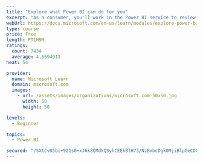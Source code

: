 ```yaml
---
title: "Explore what Power BI can do for you"
excerpt: "As a consumer, you'll work in the Power BI service to review and interact with content that has been shared with you. This module provides the foundational information that you need to work effectively in the Power BI service."
webUrl: https://docs.microsoft.com/en-us/learn/modules/explore-power-bi-service/
type: course
price: Free
length: PT1H9M
ratings:
  count: 7434
  average: 4.6694913
heat: 54

provider:
  name: Microsoft Learn
  domain: microsoft.com
  images:
    - url: /assets/images/organizations/microsoft.com-50x50.jpg
      width: 50
      height: 50

levels:
  - Beginner

topics:
  - Power BI

secured: "/SXtCv85bi+921s0+xJ6k8CMdkQSyhCEEkBlH73/NzBmbcDgk0MjiBlpGeCDCwKmYQ2nkaovTDDicLaakjX9NMT4jDWiiMsOzpb5SRLliX95PetxqwyK7Pz9jRUTYwf2nRorSBL0X1rKGNQDV8uO8FBJcforJsWTCKGL58iBm507wMmA75H6IhGRGG0mINmVnegFAMHbH0OdRHcWkd+63sCsCRQRMqGL1N1cR7ymw1rKFK84plpYlMYOJUbC+/sl6Zmhdf+1ZCDo8F4G4ye09cHwzixNffjEhl4LSmX/pmjE/a5pULA02DdmVP8u90UzsjN+nfbFHzxBgUI6GhG3oPMtRvhEGPxqhGnpG/Jw4A5YM13pv1NYL3x5y/5AVRFoKYeYITdD5PVLs+XH/6tRSNUi+Y8deI7C37irpbQ6sXs=;23411rkeZX+Rfx8J6PmacA=="
---
```


